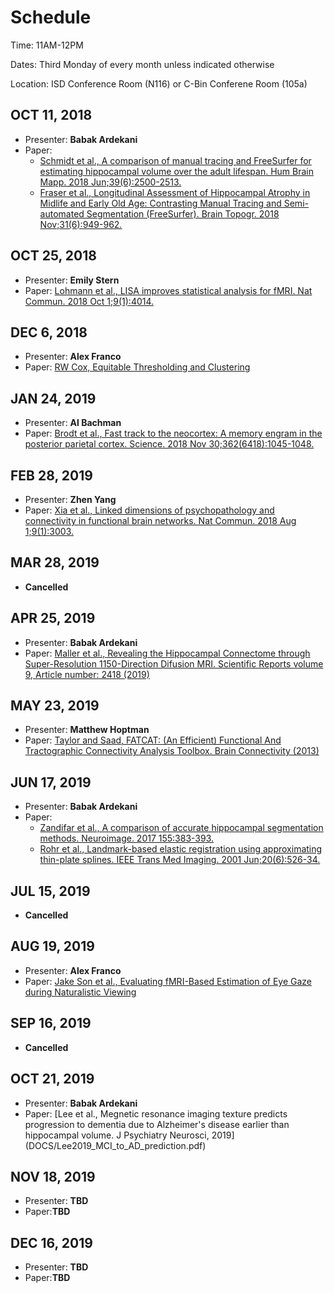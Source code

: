 # Schedule

Time: 11AM-12PM

Dates: Third Monday of every month unless indicated otherwise

Location: ISD Conference Room (N116) or C-Bin Conferene Room (105a)

## OCT 11, 2018
- Presenter: **Babak Ardekani**
- Paper:
  - [Schmidt et al., A comparison of manual tracing and FreeSurfer for estimating hippocampal
volume over the adult lifespan. Hum Brain Mapp. 2018 Jun;39(6):2500-2513.](DOCS/Schmidt2018.pdf)
  - [Fraser et al., Longitudinal Assessment of Hippocampal Atrophy in Midlife and Early Old Age: Contrasting Manual Tracing and 
Semi-automated Segmentation (FreeSurfer). Brain Topogr. 2018 Nov;31(6):949-962.](DOCS/Fraser2018.pdf)

## OCT 25, 2018
- Presenter: **Emily Stern**
- Paper: [Lohmann et al., LISA improves statistical analysis for fMRI. Nat Commun. 2018 Oct
1;9(1):4014.](https://www.nature.com/articles/s41467-018-06304-z)

## DEC 6, 2018
- Presenter: **Alex Franco**
- Paper: [RW Cox, Equitable Thresholding and Clustering](https://www.biorxiv.org/content/10.1101/295931v1)

## JAN 24, 2019
- Presenter: **Al Bachman**
- Paper: [Brodt et al., Fast track to the neocortex: A memory engram in the posterior parietal cortex. Science. 2018 Nov
30;362(6418):1045-1048.](DOCS/Brodt2018.pdf)

## FEB 28, 2019
- Presenter: **Zhen Yang**
- Paper: [Xia et al., Linked dimensions of psychopathology and connectivity in functional brain networks. Nat 
Commun. 2018 Aug 1;9(1):3003.](DOCS/Xia2018.pdf)

## MAR 28, 2019
- **Cancelled**

## APR 25, 2019
- Presenter: **Babak Ardekani**
- Paper: [Maller et al., Revealing the Hippocampal Connectome through Super-Resolution 1150-Direction Difusion MRI. Scientific Reports volume 9, Article number: 2418 (2019)](DOCS/Maller2019.pdf)

## MAY 23, 2019
- Presenter: **Matthew Hoptman**
- Paper: [Taylor and Saad, FATCAT: (An Efficient) Functional And Tractographic Connectivity Analysis Toolbox. Brain Connectivity  (2013)](DOCS/fatcat13.pdf)

## JUN 17, 2019
- Presenter: **Babak Ardekani**
- Paper:
  - [Zandifar et al., A comparison of accurate hippocampal segmentation methods. Neuroimage. 2017 155:383-393.](DOCS/Zandifar2017.pdf)
  - [Rohr et al., Landmark-based elastic registration using approximating thin-plate splines. IEEE Trans Med Imaging. 2001 Jun;20(6):526-34. ](DOCS/Rohr2001.pdf)
  
## JUL 15, 2019
- **Cancelled**

## AUG 19, 2019
- Presenter: **Alex Franco**
- Paper: [Jake Son et al., Evaluating fMRI-Based Estimation of Eye Gaze during Naturalistic Viewing](https://www.biorxiv.org/content/10.1101/347765v5)

## SEP 16, 2019
- **Cancelled**

## OCT 21, 2019
- Presenter: **Babak Ardekani**
- Paper: [Lee et al., Megnetic resonance imaging texture predicts progression to dementia due to Alzheimer's disease earlier than hippocampal volume. J Psychiatry Neurosci, 2019] (DOCS/Lee2019_MCI_to_AD_prediction.pdf)

## NOV 18, 2019
- Presenter: **TBD**
- Paper:**TBD**

## DEC 16, 2019
- Presenter: **TBD**
- Paper:**TBD**
